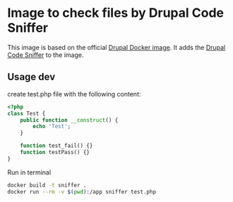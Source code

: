 # Image to check files by Drupal Code Sniffer

This image is based on the official [Drupal Docker image](https://hub.docker.com/_/drupal/). It adds the [Drupal Code Sniffer](https://www.drupal.org/project/coder) to the image.

## Usage dev

create test.php file with the following content:

```php
<?php
class Test {
    public function __construct() {
        echo 'Test';
    }

    function test_fail() {}
    function testPass() {}
}
```

Run in terminal

```sh
docker build -t sniffer .
docker run --rm -v $(pwd):/app sniffer test.php
```
